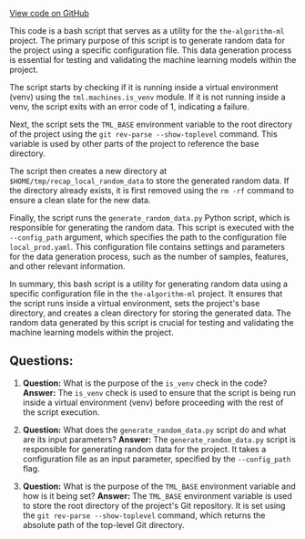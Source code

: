 [View code on GitHub](https://github.com/twitter/the-algorithm-ml/blob/master/projects/home/recap/script/create_random_data.sh)

This code is a bash script that serves as a utility for the `the-algorithm-ml` project. The primary purpose of this script is to generate random data for the project using a specific configuration file. This data generation process is essential for testing and validating the machine learning models within the project.

The script starts by checking if it is running inside a virtual environment (venv) using the `tml.machines.is_venv` module. If it is not running inside a venv, the script exits with an error code of 1, indicating a failure.

Next, the script sets the `TML_BASE` environment variable to the root directory of the project using the `git rev-parse --show-toplevel` command. This variable is used by other parts of the project to reference the base directory.

The script then creates a new directory at `$HOME/tmp/recap_local_random_data` to store the generated random data. If the directory already exists, it is first removed using the `rm -rf` command to ensure a clean slate for the new data.

Finally, the script runs the `generate_random_data.py` Python script, which is responsible for generating the random data. This script is executed with the `--config_path` argument, which specifies the path to the configuration file `local_prod.yaml`. This configuration file contains settings and parameters for the data generation process, such as the number of samples, features, and other relevant information.

In summary, this bash script is a utility for generating random data using a specific configuration file in the `the-algorithm-ml` project. It ensures that the script runs inside a virtual environment, sets the project's base directory, and creates a clean directory for storing the generated data. The random data generated by this script is crucial for testing and validating the machine learning models within the project.
## Questions: 
 1. **Question:** What is the purpose of the `is_venv` check in the code?
   **Answer:** The `is_venv` check is used to ensure that the script is being run inside a virtual environment (venv) before proceeding with the rest of the script execution.

2. **Question:** What does the `generate_random_data.py` script do and what are its input parameters?
   **Answer:** The `generate_random_data.py` script is responsible for generating random data for the project. It takes a configuration file as an input parameter, specified by the `--config_path` flag.

3. **Question:** What is the purpose of the `TML_BASE` environment variable and how is it being set?
   **Answer:** The `TML_BASE` environment variable is used to store the root directory of the project's Git repository. It is set using the `git rev-parse --show-toplevel` command, which returns the absolute path of the top-level Git directory.